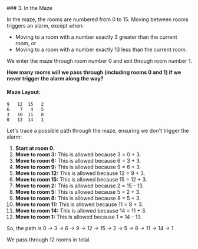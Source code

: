 <USER>
### 3. In the Maze

In the maze, the rooms are numbered from 0 to 15. Moving between rooms triggers an alarm, except when:

- Moving to a room with a number exactly 3 greater than the current room, or  
- Moving to a room with a number exactly 13 less than the current room.

We enter the maze through room number 0 and exit through room number 1.

**How many rooms will we pass through (including rooms 0 and 1) if we never trigger the alarm along the way?**

#### Maze Layout:

```
9   12  15   2
6    7   4   5
3   10  11   8
0   13  14   1
```

<ASSISTANT>
Let's trace a possible path through the maze, ensuring we don't trigger the alarm:

1. **Start at room 0.**
2. **Move to room 3:** This is allowed because 3 = 0 + 3.
3. **Move to room 6:** This is allowed because 6 = 3 + 3.
4. **Move to room 9:** This is allowed because 9 = 6 + 3.
5. **Move to room 12:** This is allowed because 12 = 9 + 3.
6. **Move to room 15:** This is allowed because 15 = 12 + 3.
7. **Move to room 2:** This is allowed because 2 = 15 - 13.
8. **Move to room 5:** This is allowed because 5 = 2 + 3.
9. **Move to room 8:** This is allowed because 8 = 5 + 3.
10. **Move to room 11:** This is allowed because 11 = 8 + 3.
11. **Move to room 14:** This is allowed because 14 = 11 + 3.
12. **Move to room 1:** This is allowed because 1 = 14 - 13.

So, the path is 0 -> 3 -> 6 -> 9 -> 12 -> 15 -> 2 -> 5 -> 8 -> 11 -> 14 -> 1.

We pass through 12 rooms in total.
